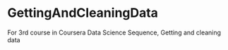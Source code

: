 # GettingAndCleaningData
For 3rd course in Coursera  Data Science Sequence, Getting and cleaning data
